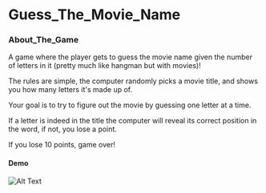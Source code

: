 # Guess_The_Movie_Name

### About_The_Game

A game where the player gets to guess the movie name given the number of letters in it (pretty much like hangman but with movies)!

The rules are simple, the computer randomly picks a movie title, and shows you how many letters it's made up of. 

Your goal is to try to figure out the movie by guessing one letter at a time.

If a letter is indeed in the title the computer will reveal its correct position in the word, if not, you lose a point. 

If you lose 10 points, game over!

#### Demo

![Alt Text](https://media.giphy.com/media/dXKmmksKkEzN5Z9DUV/giphy.gif)

